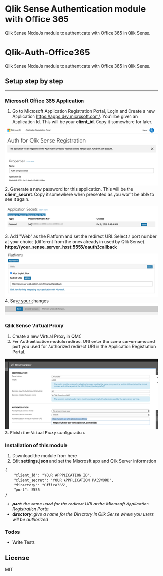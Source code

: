 # Qlik Sense Authentication module with Office 365

Qlik Sense NodeJs module to authenticate with Office 365 in Qlik Sense.

# Qlik-Auth-Office365

Qlik Sense NodeJs module to authenticate with Office 365 in Qlik Sense.
## Setup step by step
---
### Microsoft Office 365 Application
1. Go to Microsoft Application Registration Portal, Login and Create a new Application https://apps.dev.microsoft.com/. You'll be given an Application Id. This will be your **client_id**. Copy it somewhere for later.

![](https://github.com/mjromper/qlik-auth-office365/raw/master/docs/images/createapp.png)
2. Generate a new password for this application. This will be the **client_secret**. Copy it somewhere when presented as you won't be able to see it again.

![](https://github.com/mjromper/qlik-auth-office365/raw/master/docs/images/generatepassword.png)
3. Add "Web" as the Platform and set the redirect URI. Select a port number at your choice (different from the ones already in used by Qlik Sense). **https://your_sense_server_host:5555/oauth2callback**

![](https://github.com/mjromper/qlik-auth-office365/raw/master/docs/images/webapplicationredirect.png)
4. Save your changes.
![](https://github.com/mjromper/qlik-auth-office365/raw/master/docs/images/saveconfig.png)

### Qlik Sense Virtual Proxy
1. Create a new Virtual Proxy in QMC
2. For Authentication module redirect URI enter the same servername and port you used for Authorized redirect URI in the Application Registration Portal.

![](https://github.com/mjromper/qlik-auth-office365/raw/master/docs/images/virtual-proxy.png)
3. Finish the Virtual Proxy configuration.

### Installation of this module

1. Download the module from here
2. Edit **settings.json** and set the Miscrosft app and Qlik Server information
```
{
	"client_id": "YOUR APPPLICATION ID",
	"client_secret": "YOUR APPPLICATION PASSWORD",
	"directory": "Office365",
	"port": 5555
}
```
- ***port***: *the same used for the redirect URI at the Microsoft Application Registration Portal*
- ***directory***: *give a name for the Directory in Qlik Sense where you users will be authorized*


### Todos
 - Write Tests

License
----

MIT
